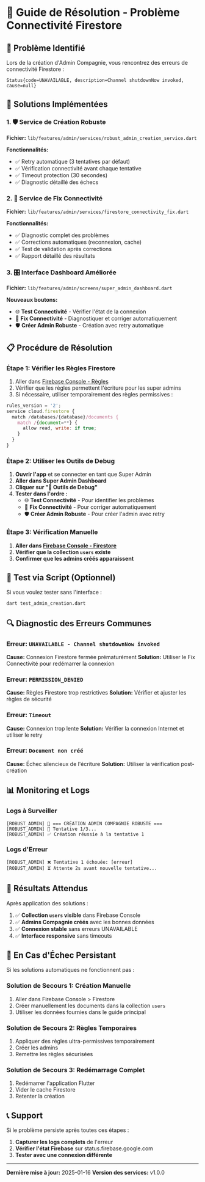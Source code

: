 # 🔧 Guide de Résolution - Problème Connectivité Firestore

## 🚨 Problème Identifié

Lors de la création d'Admin Compagnie, vous rencontrez des erreurs de connectivité Firestore :
```
Status{code=UNAVAILABLE, description=Channel shutdownNow invoked, cause=null}
```

## 🎯 Solutions Implémentées

### 1. 🛡️ Service de Création Robuste
**Fichier:** `lib/features/admin/services/robust_admin_creation_service.dart`

**Fonctionnalités:**
- ✅ Retry automatique (3 tentatives par défaut)
- ✅ Vérification connectivité avant chaque tentative
- ✅ Timeout protection (30 secondes)
- ✅ Diagnostic détaillé des échecs

### 2. 🔧 Service de Fix Connectivité
**Fichier:** `lib/features/admin/services/firestore_connectivity_fix.dart`

**Fonctionnalités:**
- ✅ Diagnostic complet des problèmes
- ✅ Corrections automatiques (reconnexion, cache)
- ✅ Test de validation après corrections
- ✅ Rapport détaillé des résultats

### 3. 🎛️ Interface Dashboard Améliorée
**Fichier:** `lib/features/admin/screens/super_admin_dashboard.dart`

**Nouveaux boutons:**
- 🌐 **Test Connectivité** - Vérifier l'état de la connexion
- 🔧 **Fix Connectivité** - Diagnostiquer et corriger automatiquement
- 🛡️ **Créer Admin Robuste** - Création avec retry automatique

## 📋 Procédure de Résolution

### Étape 1: Vérifier les Règles Firestore
1. Aller dans [Firebase Console - Règles](https://console.firebase.google.com/project/assuranceaccident-2c2fa/firestore/rules)
2. Vérifier que les règles permettent l'écriture pour les super admins
3. Si nécessaire, utiliser temporairement des règles permissives :
```javascript
rules_version = '2';
service cloud.firestore {
  match /databases/{database}/documents {
    match /{document=**} {
      allow read, write: if true;
    }
  }
}
```

### Étape 2: Utiliser les Outils de Debug
1. **Ouvrir l'app** et se connecter en tant que Super Admin
2. **Aller dans Super Admin Dashboard**
3. **Cliquer sur "🔧 Outils de Debug"**
4. **Tester dans l'ordre :**
   - 🌐 **Test Connectivité** - Pour identifier les problèmes
   - 🔧 **Fix Connectivité** - Pour corriger automatiquement
   - 🛡️ **Créer Admin Robuste** - Pour créer l'admin avec retry

### Étape 3: Vérification Manuelle
1. **Aller dans [Firebase Console - Firestore](https://console.firebase.google.com/project/assuranceaccident-2c2fa/firestore/data)**
2. **Vérifier que la collection `users` existe**
3. **Confirmer que les admins créés apparaissent**

## 🧪 Test via Script (Optionnel)

Si vous voulez tester sans l'interface :
```bash
dart test_admin_creation.dart
```

## 🔍 Diagnostic des Erreurs Communes

### Erreur: `UNAVAILABLE - Channel shutdownNow invoked`
**Cause:** Connexion Firestore fermée prématurément
**Solution:** Utiliser le Fix Connectivité pour redémarrer la connexion

### Erreur: `PERMISSION_DENIED`
**Cause:** Règles Firestore trop restrictives
**Solution:** Vérifier et ajuster les règles de sécurité

### Erreur: `Timeout`
**Cause:** Connexion trop lente
**Solution:** Vérifier la connexion Internet et utiliser le retry

### Erreur: `Document non créé`
**Cause:** Échec silencieux de l'écriture
**Solution:** Utiliser la vérification post-création

## 📊 Monitoring et Logs

### Logs à Surveiller
```
[ROBUST_ADMIN] 🚀 === CRÉATION ADMIN COMPAGNIE ROBUSTE ===
[ROBUST_ADMIN] 🔄 Tentative 1/3...
[ROBUST_ADMIN] ✅ Création réussie à la tentative 1
```

### Logs d'Erreur
```
[ROBUST_ADMIN] ❌ Tentative 1 échouée: [erreur]
[ROBUST_ADMIN] ⏳ Attente 2s avant nouvelle tentative...
```

## 🎯 Résultats Attendus

Après application des solutions :
1. ✅ **Collection `users` visible** dans Firebase Console
2. ✅ **Admins Compagnie créés** avec les bonnes données
3. ✅ **Connexion stable** sans erreurs UNAVAILABLE
4. ✅ **Interface responsive** sans timeouts

## 🚨 En Cas d'Échec Persistant

Si les solutions automatiques ne fonctionnent pas :

### Solution de Secours 1: Création Manuelle
1. Aller dans Firebase Console > Firestore
2. Créer manuellement les documents dans la collection `users`
3. Utiliser les données fournies dans le guide principal

### Solution de Secours 2: Règles Temporaires
1. Appliquer des règles ultra-permissives temporairement
2. Créer les admins
3. Remettre les règles sécurisées

### Solution de Secours 3: Redémarrage Complet
1. Redémarrer l'application Flutter
2. Vider le cache Firestore
3. Retenter la création

## 📞 Support

Si le problème persiste après toutes ces étapes :
1. **Capturer les logs complets** de l'erreur
2. **Vérifier l'état Firebase** sur status.firebase.google.com
3. **Tester avec une connexion différente**

---

**Dernière mise à jour:** 2025-01-16
**Version des services:** v1.0.0
